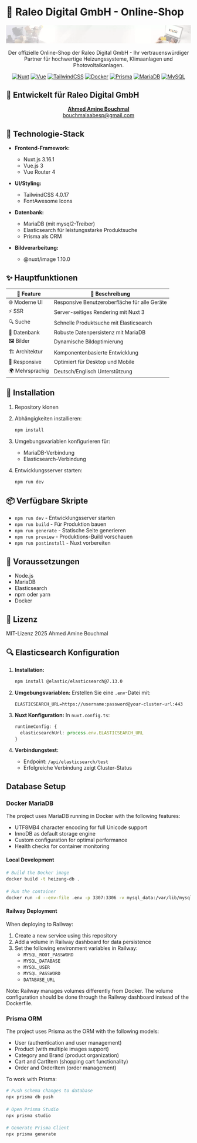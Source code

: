 # 🌟 Raleo Digital GmbH - Online-Shop

<div align="center">

![Raleo Digital](public/img/header-1.webp)

Der offizielle Online-Shop der Raleo Digital GmbH - Ihr vertrauenswürdiger Partner für hochwertige Heizungssysteme, Klimaanlagen und Photovoltaikanlagen.

[![Nuxt][Nuxt.js]][Nuxt-url] [![Vue][Vue.js]][Vue-url] [![TailwindCSS][TailwindCSS]][Tailwind-url] [![Docker][Docker]][Docker-url] [![Prisma][Prisma]][Prisma-url] [![MariaDB][MariaDB]][MariaDB-url] [![MySQL][MySQL]][MySQL-url]

</div>

## 💫 Entwickelt für Raleo Digital GmbH

<div align="center">
  <a href="mailto:bouchmalaabesp@gmail.com">
    <strong>Ahmed Amine Bouchmal</strong><br>
    bouchmalaabesp@gmail.com
  </a>
</div>

## 🚀 Technologie-Stack

- **Frontend-Framework:**
  - Nuxt.js 3.16.1
  - Vue.js 3
  - Vue Router 4

- **UI/Styling:**
  - TailwindCSS 4.0.17
  - FontAwesome Icons

- **Datenbank:**
  - MariaDB (mit mysql2-Treiber)
  - Elasticsearch für leistungsstarke Produktsuche
  - Prisma als ORM

- **Bildverarbeitung:**
  - @nuxt/image 1.10.0

## ✨ Hauptfunktionen

<div align="center">

| 🎯 Feature | 📝 Beschreibung |
|------------|----------------|
| 🌐 Moderne UI | Responsive Benutzeroberfläche für alle Geräte |
| ⚡ SSR | Server-seitiges Rendering mit Nuxt 3 |
| 🔍 Suche | Schnelle Produktsuche mit Elasticsearch |
| 💾 Datenbank | Robuste Datenpersistenz mit MariaDB |
| 🖼️ Bilder | Dynamische Bildoptimierung |
| 🏗️ Architektur | Komponentenbasierte Entwicklung |
| 📱 Responsive | Optimiert für Desktop und Mobile |
| 🌍 Mehrsprachig | Deutsch/Englisch Unterstützung |

</div>

## 🚦 Installation

1. Repository klonen
2. Abhängigkeiten installieren:
   ```bash
   npm install
   ```
3. Umgebungsvariablen konfigurieren für:
   - MariaDB-Verbindung
   - Elasticsearch-Verbindung

4. Entwicklungsserver starten:
   ```bash
   npm run dev
   ```

## 📦 Verfügbare Skripte

- `npm run dev` - Entwicklungsserver starten
- `npm run build` - Für Produktion bauen
- `npm run generate` - Statische Seite generieren
- `npm run preview` - Produktions-Build vorschauen
- `npm run postinstall` - Nuxt vorbereiten

## 🔧 Voraussetzungen

- Node.js
- MariaDB
- Elasticsearch
- npm oder yarn
- Docker

## 📝 Lizenz

MIT-Lizenz 2025 Ahmed Amine Bouchmal

## 🔍 Elasticsearch Konfiguration

1. **Installation:**
   ```bash
   npm install @elastic/elasticsearch@7.13.0
   ```

2. **Umgebungsvariablen:**
   Erstellen Sie eine `.env`-Datei mit:
   ```env
   ELASTICSEARCH_URL=https://username:password@your-cluster-url:443
   ```

3. **Nuxt Konfiguration:**
   In `nuxt.config.ts`:
   ```typescript
   runtimeConfig: {
     elasticsearchUrl: process.env.ELASTICSEARCH_URL
   }
   ```

4. **Verbindungstest:**
   - Endpoint: `/api/elasticsearch/test`
   - Erfolgreiche Verbindung zeigt Cluster-Status

## Database Setup

### Docker MariaDB
The project uses MariaDB running in Docker with the following features:
- UTF8MB4 character encoding for full Unicode support
- InnoDB as default storage engine
- Custom configuration for optimal performance
- Health checks for container monitoring

#### Local Development
```bash
# Build the Docker image
docker build -t heizung-db .

# Run the container
docker run -d --env-file .env -p 3307:3306 -v mysql_data:/var/lib/mysql --name heizung-mariadb heizung-db
```

#### Railway Deployment
When deploying to Railway:
1. Create a new service using this repository
2. Add a volume in Railway dashboard for data persistence
3. Set the following environment variables in Railway:
   - `MYSQL_ROOT_PASSWORD`
   - `MYSQL_DATABASE`
   - `MYSQL_USER`
   - `MYSQL_PASSWORD`
   - `DATABASE_URL`

Note: Railway manages volumes differently from Docker. The volume configuration should be done through the Railway dashboard instead of the Dockerfile.

### Prisma ORM
The project uses Prisma as the ORM with the following models:
- User (authentication and user management)
- Product (with multiple images support)
- Category and Brand (product organization)
- Cart and CartItem (shopping cart functionality)
- Order and OrderItem (order management)

To work with Prisma:
```bash
# Push schema changes to database
npx prisma db push

# Open Prisma Studio
npx prisma studio

# Generate Prisma Client
npx prisma generate
```

<!-- MARKDOWN LINKS & IMAGES -->
[Nuxt.js]: https://img.shields.io/badge/Nuxt-002E3B?style=for-the-badge&logo=nuxtdotjs&logoColor=#00DC82
[Nuxt-url]: https://nuxt.com/
[Vue.js]: https://img.shields.io/badge/Vue.js-35495E?style=for-the-badge&logo=vuedotjs&logoColor=4FC08D
[Vue-url]: https://vuejs.org/
[TailwindCSS]: https://img.shields.io/badge/Tailwind_CSS-38B2AC?style=for-the-badge&logo=tailwind-css&logoColor=white
[Tailwind-url]: https://tailwindcss.com/
[Docker]: https://img.shields.io/badge/Docker-2496ED?style=for-the-badge&logo=docker&logoColor=white
[Docker-url]: https://www.docker.com/
[Prisma]: https://img.shields.io/badge/Prisma-2D3748?style=for-the-badge&logo=prisma&logoColor=white
[Prisma-url]: https://www.prisma.io/
[MariaDB]: https://img.shields.io/badge/MariaDB-003545?style=for-the-badge&logo=mariadb&logoColor=white
[MariaDB-url]: https://mariadb.org/
[MySQL]: https://img.shields.io/badge/MySQL-4479A1?style=for-the-badge&logo=mysql&logoColor=white
[MySQL-url]: https://www.mysql.com/
